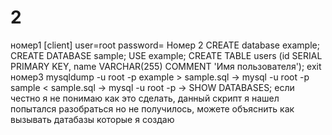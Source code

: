 # 2
номер1
[client]
user=root
password=
Номер 2
CREATE database example;
CREATE DATABASE sample;
USE example;
CREATE TABLE users (id SERIAL PRIMARY KEY, name VARCHAR(255) COMMENT 'Имя пользователя');
exit
номер3
 mysqldump -u root -p example > sample.sql
    -> mysql -u root -p sample < sample.sql
    -> mysql -u root -p
    -> SHOW DATABASES;
    если честно я не понимаю как это сделать, данный скрипт я нашел попытался разобраться но не получилось, можете объяснить как вызывать датабазы которые я создаю
